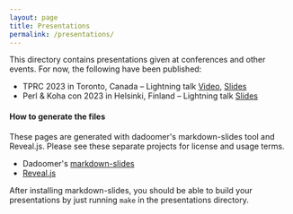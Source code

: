```yaml
---
layout: page
title: Presentations
permalink: /presentations/
---
```


This directory contains presentations given at conferences and other events. For now, the following have been published:

* TPRC 2023 in Toronto, Canada – Lightning talk [Video](https://www.youtube.com/watch?v=_lOiXFXZv3I), [Slides](tprc2023-cpan-sec-lightning-talk/)
* Perl & Koha con 2023 in Helsinki, Finland – Lightning talk [Slides](perlkohacon-cpan-sec-lightning-talk/)


#### How to generate the files

These pages are generated with dadoomer's markdown-slides tool and Reveal.js.
Please see these separate projects for license and usage terms.

* Dadoomer's [markdown-slides](https://github.com/dadoomer/markdown-slides)
* [Reveal.js](https://revealjs.com)

After installing markdown-slides, you should be able to build your presentations
by just running `make` in the presentations directory.
